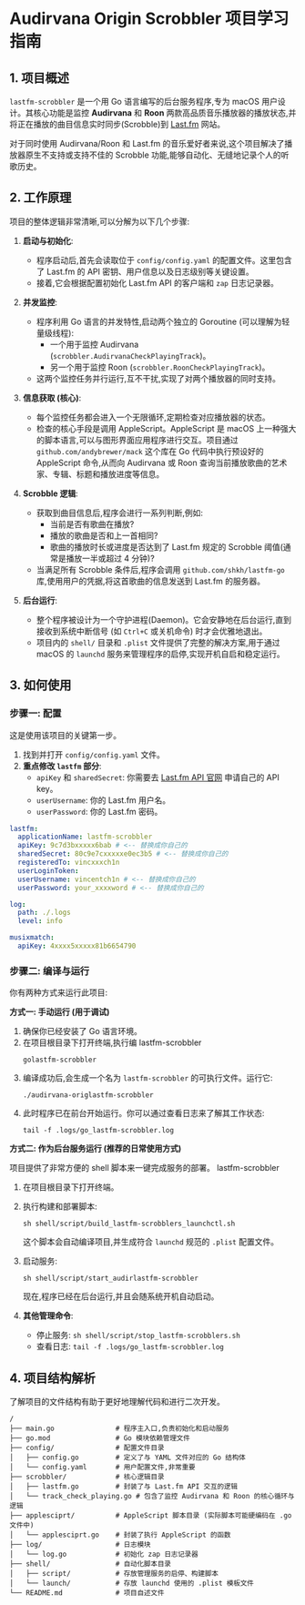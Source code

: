 # Audirvana Origin Scrobbler 项目学习指南

## 1. 项目概述

`lastfm-scrobbler` 是一个用 Go 语言编写的后台服务程序,专为 macOS 用户设计。其核心功能是监控 **Audirvana** 和 **Roon** 两款高品质音乐播放器的播放状态,并将正在播放的曲目信息实时同步(Scrobble)到 [Last.fm](https://www.last.fm/) 网站。

对于同时使用 Audirvana/Roon 和 Last.fm 的音乐爱好者来说,这个项目解决了播放器原生不支持或支持不佳的 Scrobble 功能,能够自动化、无缝地记录个人的听歌历史。

## 2. 工作原理

项目的整体逻辑非常清晰,可以分解为以下几个步骤:

1.  **启动与初始化**:

    - 程序启动后,首先会读取位于 `config/config.yaml` 的配置文件。这里包含了 Last.fm 的 API 密钥、用户信息以及日志级别等关键设置。
    - 接着,它会根据配置初始化 Last.fm API 的客户端和 `zap` 日志记录器。

2.  **并发监控**:

    - 程序利用 Go 语言的并发特性,启动两个独立的 Goroutine (可以理解为轻量级线程):
      - 一个用于监控 Audirvana (`scrobbler.AudirvanaCheckPlayingTrack`)。
      - 另一个用于监控 Roon (`scrobbler.RoonCheckPlayingTrack`)。
    - 这两个监控任务并行运行,互不干扰,实现了对两个播放器的同时支持。

3.  **信息获取 (核心)**:

    - 每个监控任务都会进入一个无限循环,定期检查对应播放器的状态。
    - 检查的核心手段是调用 AppleScript。AppleScript 是 macOS 上一种强大的脚本语言,可以与图形界面应用程序进行交互。项目通过 `github.com/andybrewer/mack` 这个库在 Go 代码中执行预设好的 AppleScript 命令,从而向 Audirvana 或 Roon 查询当前播放歌曲的艺术家、专辑、标题和播放进度等信息。

4.  **Scrobble 逻辑**:

    - 获取到曲目信息后,程序会进行一系列判断,例如:
      - 当前是否有歌曲在播放?
      - 播放的歌曲是否和上一首相同?
      - 歌曲的播放时长或进度是否达到了 Last.fm 规定的 Scrobble 阈值(通常是播放一半或超过 4 分钟)?
    - 当满足所有 Scrobble 条件后,程序会调用 `github.com/shkh/lastfm-go` 库,使用用户的凭据,将这首歌曲的信息发送到 Last.fm 的服务器。

5.  **后台运行**:
    - 整个程序被设计为一个守护进程(Daemon)。它会安静地在后台运行,直到接收到系统中断信号 (如 `Ctrl+C` 或关机命令) 时才会优雅地退出。
    - 项目内的 `shell/` 目录和 `.plist` 文件提供了完整的解决方案,用于通过 macOS 的 `launchd` 服务来管理程序的启停,实现开机自启和稳定运行。

## 3. 如何使用

### 步骤一: 配置

这是使用该项目的关键第一步。

1.  找到并打开 `config/config.yaml` 文件。
2.  **重点修改 `lastfm` 部分**:
    - `apiKey` 和 `sharedSecret`: 你需要去 [Last.fm API 官网](https://www.last.fm/api/account/create) 申请自己的 API key。
    - `userUsername`: 你的 Last.fm 用户名。
    - `userPassword`: 你的 Last.fm 密码。

```yaml
lastfm:
  applicationName: lastfm-scrobbler
  apiKey: 9c7d3bxxxxx6bab # <-- 替换成你自己的
  sharedSecret: 80c9e7cxxxxxe0ec3b5 # <-- 替换成你自己的
  registeredTo: vincxxxch1n
  userLoginToken:
  userUsername: vincentch1n # <-- 替换成你自己的
  userPassword: your_xxxxword # <-- 替换成你自己的

log:
  path: ./.logs
  level: info

musixmatch:
  apiKey: 4xxxx5xxxxx81b6654790
```

### 步骤二: 编译与运行

你有两种方式来运行此项目:

**方式一: 手动运行 (用于调试)**

1.  确保你已经安装了 Go 语言环境。
2.  在项目根目录下打开终端,执行编 lastfm-scrobbler
    ```shell
    golastfm-scrobbler
    ```
3.  编译成功后,会生成一个名为 `lastfm-scrobbler` 的可执行文件。运行它:
    ```shell
    ./audirvana-origlastfm-scrobbler
    ```
4.  此时程序已在前台开始运行。你可以通过查看日志来了解其工作状态:
    ```shell
    tail -f .logs/go_lastfm-scrobbler.log
    ```

**方式二: 作为后台服务运行 (推荐的日常使用方式)**

项目提供了非常方便的 shell 脚本来一键完成服务的部署。
lastfm-scrobbler

1.  在项目根目录下打开终端。
2.  执行构建和部署脚本:
    ```shell
    sh shell/script/build_lastfm-scrobblers_launchctl.sh
    ```
    这个脚本会自动编译项目,并生成符合 `launchd` 规范的 `.plist` 配置文件。
3.  启动服务:

    ```shelllastfm-scrobbler
    sh shell/script/start_audirlastfm-scrobbler
    ```

    现在,程序已经在后台运行,并且会随系统开机自动启动。

4.  **其他管理命令**:
    - 停止服务: `sh shell/script/stop_lastfm-scrobblers.sh`
    - 查看日志: `tail -f .logs/go_lastfm-scrobbler.log`

## 4. 项目结构解析

了解项目的文件结构有助于更好地理解代码和进行二次开发。

```
/
├── main.go               # 程序主入口,负责初始化和启动服务
├── go.mod                # Go 模块依赖管理文件
├── config/               # 配置文件目录
│   ├── config.go         # 定义了与 YAML 文件对应的 Go 结构体
│   └── config.yaml       # 用户配置文件,非常重要
├── scrobbler/            # 核心逻辑目录
│   ├── lastfm.go         # 封装了与 Last.fm API 交互的逻辑
│   └── track_check_playing.go # 包含了监控 Audirvana 和 Roon 的核心循环与逻辑
├── applesciprt/          # AppleScript 脚本目录 (实际脚本可能硬编码在 .go 文件中)
│   └── applesciprt.go    # 封装了执行 AppleScript 的函数
├── log/                  # 日志模块
│   └── log.go            # 初始化 zap 日志记录器
├── shell/                # 自动化脚本目录
│   ├── script/           # 存放管理服务的启停、构建脚本
│   └── launch/           # 存放 launchd 使用的 .plist 模板文件
└── README.md             # 项目自述文件
```
